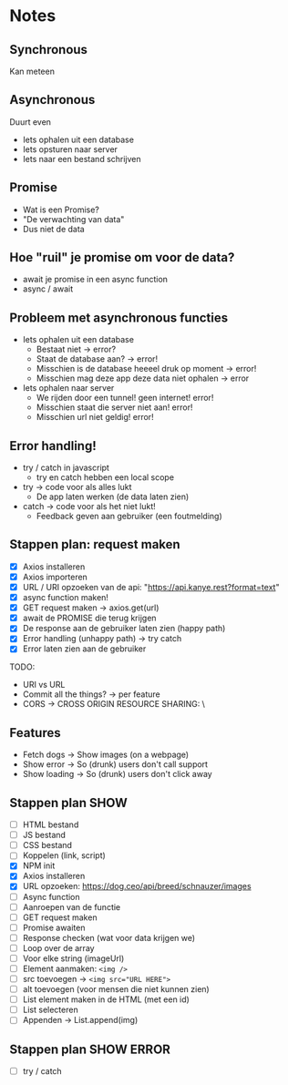 # Notes

## Synchronous

Kan meteen

## Asynchronous

Duurt even

- Iets ophalen uit een database
- Iets opsturen naar server
- Iets naar een bestand schrijven

## Promise

- Wat is een Promise?
- "De verwachting van data"
- Dus niet de data

## Hoe "ruil" je promise om voor de data?

- await je promise in een async function
- async / await

## Probleem met asynchronous functies

- Iets ophalen uit een database
  - Bestaat niet -> error?
  - Staat de database aan? -> error!
  - Misschien is de database heeeel druk op moment -> error!
  - Misschien mag deze app deze data niet ophalen -> error
- Iets ophalen naar server
  - We rijden door een tunnel! geen internet! error!
  - Misschien staat die server niet aan! error!
  - Misschien url niet geldig! error!

## Error handling!

- try / catch in javascript
  - try en catch hebben een local scope
- try -> code voor als alles lukt
  - De app laten werken (de data laten zien)
- catch -> code voor als het niet lukt!
  - Feedback geven aan gebruiker (een foutmelding)

## Stappen plan: request maken

- [x] Axios installeren
- [x] Axios importeren
- [x] URL / URI opzoeken van de api: "https://api.kanye.rest?format=text"
- [x] async function maken!
- [x] GET request maken -> axios.get(url)
- [x] await de PROMISE die terug krijgen
- [x] De response aan de gebruiker laten zien (happy path)
- [x] Error handling (unhappy path) -> try catch
- [x] Error laten zien aan de gebruiker

TODO:

- URI vs URL
- Commit all the things? -> per feature
- CORS -> CROSS ORIGIN RESOURCE SHARING: \

## Features

- Fetch dogs -> Show images (on a webpage)
- Show error -> So (drunk) users don't call support
- Show loading -> So (drunk) users don't click away

## Stappen plan SHOW

- [ ] HTML bestand
- [ ] JS bestand
- [ ] CSS bestand
- [ ] Koppelen (link, script)
- [x] NPM init
- [x] Axios installeren
- [x] URL opzoeken: https://dog.ceo/api/breed/schnauzer/images
- [ ] Async function
- [ ] Aanroepen van de functie
- [ ] GET request maken
- [ ] Promise awaiten
- [ ] Response checken (wat voor data krijgen we)
- [ ] Loop over de array
- [ ] Voor elke string (imageUrl)
- [ ] Element aanmaken: `<img />`
- [ ] src toevoegen -> `<img src="URL HERE">`
- [ ] alt toevoegen (voor mensen die niet kunnen zien)
- [ ] List element maken in de HTML (met een id)
- [ ] List selecteren
- [ ] Appenden -> List.append(img)

## Stappen plan SHOW ERROR

- [ ] try / catch
